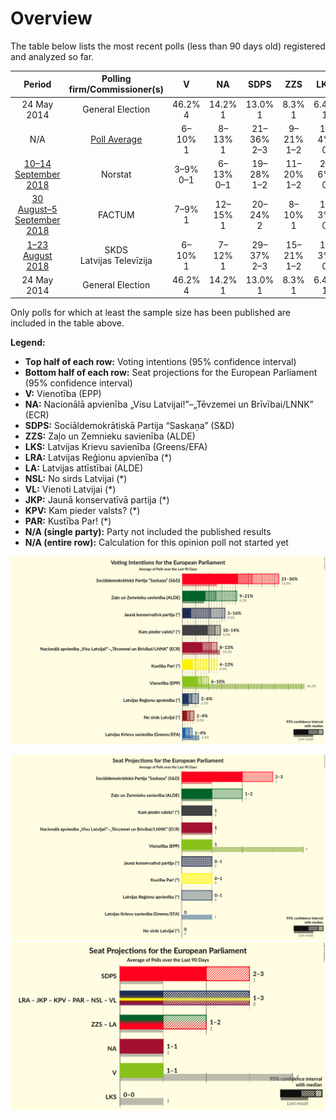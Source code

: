 # Overview

The table below lists the most recent polls (less than 90 days old) registered and analyzed so far.

| Period     | Polling firm/Commissioner(s) | V | NA | SDPS | ZZS | LKS | LRA | LA | NSL | VL | JKP | KPV | PAR |
|:----------:|:----------------------------:|:--:|:--:|:--:|:--:|:--:|:--:|:--:|:--:|:--:|:--:|:--:|:--:|
| 24 May 2014 | General Election | 46.2% <br> 4 | 14.2% <br> 1 | 13.0% <br> 1 | 8.3% <br> 1 | 6.4% <br> 1 | 2.5% <br> 0 | 2.1% <br> 0 | 0.0% <br> 0 | 0.0% <br> 0 | 0.0% <br> 0 | 0.0% <br> 0 | 0.0% <br> 0 |
| N/A | [Poll Average](average.html) | 6–10% <br> 1 | 8–13% <br> 1 | 21–36% <br> 2–3 | 9–21% <br> 1–2 | 1–4% <br> 0 | 2–6% <br> 0–1 | N/A <br> N/A | 2–4% <br> 0 | N/A <br> N/A | 3–16% <br> 0–1 | 10–14% <br> 1 | 4–13% <br> 0–1 |
| [10–14 September 2018](2018-09-14-Norstat.html) | Norstat | 3–9% <br> 0–1 | 6–13% <br> 0–1 | 19–28% <br> 1–2 | 11–20% <br> 1–2 | 2–6% <br> 0 | 1–5% <br> 0 | N/A <br> N/A | N/A <br> N/A | N/A <br> N/A | 7–14% <br> 1 | 10–18% <br> 1 | 5–11% <br> 0–1 |
| [30 August–5 September 2018](2018-09-05-FACTUM.html) | FACTUM | 7–9% <br> 1 | 12–15% <br> 1 | 20–24% <br> 2 | 8–10% <br> 1 | 1–3% <br> 0 | 3–5% <br> 0 | N/A <br> N/A | N/A <br> N/A | N/A <br> N/A | 13–17% <br> 1 | 12–15% <br> 1 | 9–11% <br> 1 |
| [1–23 August 2018](2018-08-23-SKDS.html) | SKDS <br> Latvijas Televīzija | 6–10% <br> 1 | 7–12% <br> 1 | 29–37% <br> 2–3 | 15–21% <br> 1–2 | 1–3% <br> 0 | 3–6% <br> 0–1 | N/A <br> N/A | 2–4% <br> 0 | N/A <br> N/A | 3–6% <br> 0–1 | 9–14% <br> 1 | 3–7% <br> 0–1 |
| 24 May 2014 | General Election | 46.2% <br> 4 | 14.2% <br> 1 | 13.0% <br> 1 | 8.3% <br> 1 | 6.4% <br> 1 | 2.5% <br> 0 | 2.1% <br> 0 | 0.0% <br> 0 | 0.0% <br> 0 | 0.0% <br> 0 | 0.0% <br> 0 | 0.0% <br> 0 |

Only polls for which at least the sample size has been published are included in the table above.

**Legend:**
+ **Top half of each row:** Voting intentions (95% confidence interval)
+ **Bottom half of each row:** Seat projections for the European Parliament (95% confidence interval)
+ **V:** Vienotība (EPP)
+ **NA:** Nacionālā apvienība „Visu Latvijai!”–„Tēvzemei un Brīvībai/LNNK” (ECR)
+ **SDPS:** Sociāldemokrātiskā Partija “Saskaņa” (S&D)
+ **ZZS:** Zaļo un Zemnieku savienība (ALDE)
+ **LKS:** Latvijas Krievu savienība (Greens/EFA)
+ **LRA:** Latvijas Reģionu apvienība (*)
+ **LA:** Latvijas attīstībai (ALDE)
+ **NSL:** No sirds Latvijai (*)
+ **VL:** Vienoti Latvijai (*)
+ **JKP:** Jaunā konservatīvā partija (*)
+ **KPV:** Kam pieder valsts? (*)
+ **PAR:** Kustība Par! (*)
+ **N/A (single party):** Party not included the published results
+ **N/A (entire row):** Calculation for this opinion poll not started yet


![Graph with voting intentions not yet produced](average.png "Voting Intentions")

![Graph with seats not yet produced](average-seats.png "Seats")
![Graph with coalitions seats not yet produced](average-coalitions-seats.png "Coalitions Seats")
